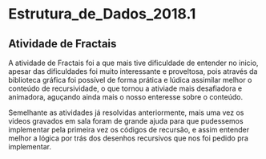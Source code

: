 # Estrutura_de_Dados_2018.1

## Atividade de Fractais
A atividade de Fractais foi a que mais tive dificuldade de entender no inicio, apesar das dificuldades foi muito interessante e proveltosa, pois através da biblioteca gráfica foi possível de forma prática e lúdica assimilar melhor o conteúdo de recursividade, o que tornou a ativiade mais desafiadora e animadora, aguçando ainda mais o nosso enteresse sobre o conteúdo.

Semelhante as atividades já resolvidas anteriormente, mais uma vez os videos gravados em sala foram de grande ajuda para que pudessemos implementar pela primeira vez os códigos de recursão, e assim entender melhor a lógica por trás dos desenhos recursivos que nos foi pedido pra implementar. 

